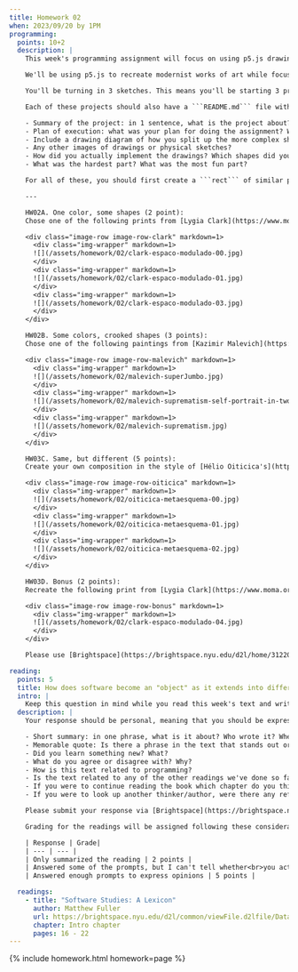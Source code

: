 ```yaml
---
title: Homework 02
when: 2023/09/20 by 1PM
programming:
  points: 10+2
  description: |
    This week's programming assignment will focus on using p5.js drawing functions to get us more familiar with the p5.js coordinate system, color system, shape functions, color functions and overall structure and flow of a p5.js sketch.

    We'll be using p5.js to recreate modernist works of art while focusing on different aspects of their composition and color.

    You'll be turning in 3 sketches. This means you'll be starting 3 projects from the GitHub template. Name them W02A, HW02B, HW02C.

    Each of these projects should also have a ```README.md``` file with a brief documentation of your thought process, sketches and things that you tried, but didn't work, etc. The writeup will help me follow your thought process when grading, so the more info you give me,the better I can assess your submission. You can use the following rubric to guide your writeup:

    - Summary of the project: in 1 sentence, what is the project about?
    - Plan of execution: what was your plan for doing the assignment? What were the shapes you had to draw?
    - Include a drawing diagram of how you split up the more complex shapes into simpler shapes.
    - Any other images of drawings or physical sketches?
    - How did you actually implement the drawings? Which shapes did you draw?
    - What was the hardest part? What was the most fun part?

    For all of these, you should first create a ```rect``` of similar proportions to the original work to defines the area of the screen where you'll be putting your shapes.

    ---

    HW02A. One color, some shapes (2 point):  
    Chose one of the following prints from [Lygia Clark](https://www.moma.org/artists/27445) and recreate it as accurately as possible. The rotated rectangles can be drawn using a couple of [```triangle()```](https://p5js.org/reference/#/p5/triangle) calls or a [```quad()```](https://p5js.org/reference/#/p5/quad).

    <div class="image-row image-row-clark" markdown=1>
      <div class="img-wrapper" markdown=1>
      ![](/assets/homework/02/clark-espaco-modulado-00.jpg)
      </div>
      <div class="img-wrapper" markdown=1>
      ![](/assets/homework/02/clark-espaco-modulado-01.jpg)
      </div>
      <div class="img-wrapper" markdown=1>
      ![](/assets/homework/02/clark-espaco-modulado-03.jpg)
      </div>
    </div>

    HW02B. Some colors, crooked shapes (3 points):  
    Chose one of the following paintings from [Kazimir Malevich](https://www.tate.org.uk/art/artists/kazimir-malevich-1561) and recreate it as accurately as possible. Note that some shapes are not only crooked, but also have irregular angles. Look into the [```quad()```](https://p5js.org/reference/#/p5/quad) function to do something like this.

    <div class="image-row image-row-malevich" markdown=1>
      <div class="img-wrapper" markdown=1>
      ![](/assets/homework/02/malevich-superJumbo.jpg)
      </div>
      <div class="img-wrapper" markdown=1>
      ![](/assets/homework/02/malevich-suprematism-self-portrait-in-two-dimensions.jpg)
      </div>
      <div class="img-wrapper" markdown=1>
      ![](/assets/homework/02/malevich-suprematism.jpg)
      </div>
    </div>

    HW03C. Same, but different (5 points):  
    Create your own composition in the style of [Hélio Oiticica's](https://en.wikipedia.org/wiki/Hélio_Oiticica) _Metaesquemas_. Using 9 shapes in a square canvas try to recreate the tension of having similar, but slightly different shapes misaligned and overlapping. Instead of using fixed locations for the shape corners, can you think of a way of using [```random()```](https://p5js.org/reference/#/p5/random) to move their corners slightly?

    <div class="image-row image-row-oiticica" markdown=1>
      <div class="img-wrapper" markdown=1>
      ![](/assets/homework/02/oiticica-metaesquema-00.jpg)
      </div>
      <div class="img-wrapper" markdown=1>
      ![](/assets/homework/02/oiticica-metaesquema-01.jpg)
      </div>
      <div class="img-wrapper" markdown=1>
      ![](/assets/homework/02/oiticica-metaesquema-02.jpg)
      </div>
    </div>

    HW03D. Bonus (2 points):  
    Recreate the following print from [Lygia Clark](https://www.moma.org/artists/27445). Note that you can either compose it from basic shapes like ```rect()``` and ```triangle()``` or create your own custom shape with [```beginShape()```](https://p5js.org/reference/#/p5/beginShape) and [```endShape()```](https://p5js.org/reference/#/p5/endShape). For full bonus credits include in your writeup a drawing/diagram of how you split up the shapes.

    <div class="image-row image-row-bonus" markdown=1>
      <div class="img-wrapper" markdown=1>
      ![](/assets/homework/02/clark-espaco-modulado-04.jpg)
      </div>
    </div>

    Please use [Brightspace](https://brightspace.nyu.edu/d2l/home/312200) to submit GitHub links to your repositories.

reading:
  points: 5
  title: How does software become an "object" as it extends into different aspects of society and culture?
  intro: |
    Keep this question in mind while you read this week's text and write a 200-word response to:
  description: |
    Your response should be personal, meaning that you should be expressing your views and opinions about the text and not just summarizing it. You can use the following rubric to guide your response:

    - Short summary: in one phrase, what is it about? Who wrote it? When?
    - Memorable quote: Is there a phrase in the text that stands out or captures the main idea of the text?
    - Did you learn something new? What?
    - What do you agree or disagree with? Why?
    - How is this text related to programming?
    - Is the text related to any of the other readings we've done so far?
    - If you were to continue reading the book which chapter do you think would resonate the strongest with you?
    - If you were to look up another thinker/author, were there any references in the text that intrigued you?

    Please submit your response via [Brightspace](https://brightspace.nyu.edu/d2l/home/312200).

    Grading for the readings will be assigned following these considerations:

    | Response | Grade|
    | --- | --- |
    | Only summarized the reading | 2 points |
    | Answered some of the prompts, but I can't tell whether<br>you actually read the text, or what you thought | 3 points |
    | Answered enough prompts to express opinions | 5 points |

  readings:
    - title: "Software Studies: A Lexicon"
      author: Matthew Fuller
      url: https://brightspace.nyu.edu/d2l/common/viewFile.d2lfile/Database/MTkxOTY4Mjg/fuller_software-studies-lexicon.pdf?ou=312200
      chapter: Intro chapter
      pages: 16 - 22
---
```

{% include homework.html homework=page %}

<script src="{{ site.baseurl }}/assets/simplelightbox/simple-lightbox.min.js"></script>
<script src="{{ site.baseurl }}/js/lightbox.js"></script>
